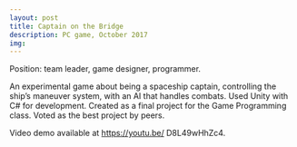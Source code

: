 ```yaml
---
layout: post
title: Captain on the Bridge
description: PC game, October 2017
img: 
---
```


Position: team leader, game designer, programmer.

An experimental game about being a spaceship captain, controlling the ship’s maneuver system, with an AI that handles combats. Used Unity with C# for development. Created as a final project for the Game Programming class. Voted as the best project by peers.

Video demo available at https://youtu.be/ D8L49wHhZc4.
